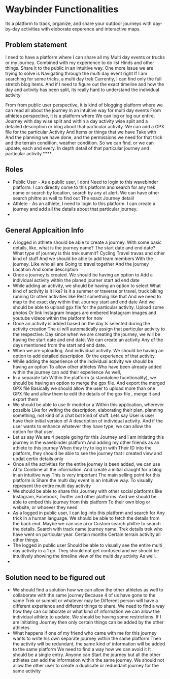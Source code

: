 # Waybinder Functionalities

Its a platform to  track, organize, and share your outdoor journeys with day-by-day activities with eloborate experence and interactive maps.

## Problem statement

I need to have a platform where I can share all my Multi day events or trucks or my journey. Combined with my experience to do list Hinds and other things. Share it to the public in an intuitive way.
One more Issue we are trying to solve is Navigating through the multi day event right If I am searching for some tricks, a multi day trek Currently, I can find only the full stretch blog items. And if I need to figure out the exact timeline and how the day and activity has been split, its really hard to understand the individual activity

From from public user perspective, it is kind of blogging platform where we can read all about the journey in an intuitive way for multi day events
From athletes perspective, it is a platform where We can log or log our entire. Journey with day wise split and within a day activity wise split and a detailed description or blog about that particular activity. We can add a GPX file for the particular Activity And Items or things that we have Take with And the planning we have done, and the permissions we need for that trick and the terrain condition, weather condition. So we can find, or we can update, each and every. In depth detail of that particular journey and particular activity.****


## Roles

- Public User - As a public user, I dont Need to login to this wavebinder platform. I can directly come to this platform and search for any trek name or search by location, search by any at alert. We can have other search philtre as well to find out The exact Journey detaiil
- Athlete - As an athlete, I need to login to this platform. I can create a journey and add all the details about that particular journey.
-

## General Applcaition Info

- A logged in athlete should be able to create a journey. With some basic details, like, what is the journey name? The start date and end date? What type of journey is this trek summit? Cycling Travel travas and other kind of stuff And we should be able to add team members With the journey. Like who all are Going to travel together And the journey Location And some description
- Once a journey is created. We should be having an option to Add a individual activity within the planed journer start ad end date
- While adding an activity, we should be having an option to select What kind of activity is it like? Is it a summer or traverse or travel, truck biking running Or other activities like Rest something like that And we need to map to the exact day within that Journey start and end date And we should be able to upload gpx file for the particular activity. Upload some photos Or link Instagram Images are embered Instagram images and youtube videos within the platform for now
- Once an activity is added based on the day Is selected during the activity creation The ui will automatically assign that particular activity to the respective. Day since when we are creating the journey, we will be having the start date and end date. We can create an activity Any of the days mentioned from the start and end date.
- When we are uploading. And individual activity. We should be having an option to add detailed description. Or the experience of that activity.
- While adding the experience of the individual activity we should be having an option To allow other athletes Who have been already added within the journey can add their experience As well,
- In a separate tab Within the platform (a standalone fucntionality), we should be having an option to merge the gpx file. And export the merged GPX file Basically we should allow the user to upload more than one GPX file and allow them to edit the details of the gpx file , merge it and export them
- We should be able to use llr model or a Within this application, wherever possible Like for writing the description, elaborating their plan, planning something, not kind of a chat bot kind of stuff. Lets say User is user have their initial version of A description of individual activity. And if the user wants to enhance whatever they have type, we can allow the option for that user.
- Let us say We are 4 people going for this Journey and I am initiating this journey in the  wavebinder platform And adding my other friends as an athlete to this journey When they try to log in with Their ID into the platform, they should be able to see the journey that I created view and updat certin details only
- Once all the activities for the entire journey is been added, we can use AI to Combine all the information. And create a initial draught for a blog in an intuitive way This is very important The main selling point for this platform is Share the multi day event in an intuitive way. To visually represent the entire multi day activity
- We should be able to share this Journey with other social platforms like Instagram, Facebook, Twitter and other platforms. And we should be able to embed this journey from this platform To their own blog or website, or whoever they need
- As a logged in public user, I can log into this platform and search for Any trick In a human language. We should be able to fetch the details from the back end. Maybe we can use ai or Custom search philtre to search the details. Search with track name journey name. Trek details trek who have went on particular year. Certain months Certain terrain activity all other things.
- The logged in public user Should be able to visually see the entire multi day activity in a 1 go. They should not get confused and we should be intuitively showing the timeline view of the multi day activity As well.
-




## Solution need to be figured out

- We should find a solution how we can allow the other athletes as well to collaborate with the same journey Because 4 of us have gone to the same Trek or summit or whatever may be Different person will have a different experience and different things to share. We need to find a way how they can collaborate or what kind of information we can allow the individual athlete to update. We should be having some restrictions. If I am initiating Journey then only certain things can be added by the other athletes
- What happens if one of my friend who came with me for this journey wants to write his own separate journey within the same platform Then the activity will be redundant, the same kind of information will be added to the same platform We need to find a way how we can avoid it It should be a single entry. Anyone can Start the journey but all the other athletes can add the information within the same journey. We should not allow the other user to create a duplicate or redundant journey for the same activity
